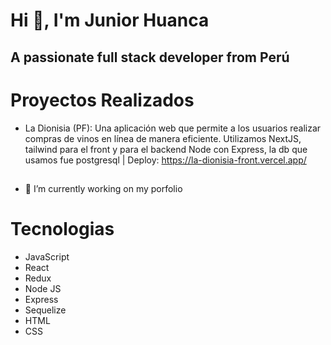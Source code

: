 # Hi 👋, I'm Junior Huanca
## A passionate full stack developer from Perú

# Proyectos Realizados

- La Dionisia (PF): Una aplicación web que permite a los usuarios realizar compras de vinos en línea de manera eficiente. Utilizamos NextJS, tailwind para el front y para el backend Node con Express, la db que usamos fue postgresql | Deploy: https://la-dionisia-front.vercel.app/

## 
- 🔭 I’m currently working on my porfolio
# Tecnologias

- JavaScript
- React
- Redux
- Node JS
- Express
- Sequelize
- HTML
- CSS


<!--
**JuniorHuanca/JuniorHuanca** is a ✨ _special_ ✨ repository because its `README.md` (this file) appears on your GitHub profile.

Here are some ideas to get you started:

- 🔭 I’m currently working on ...
- 🌱 I’m currently learning ...
- 👯 I’m looking to collaborate on ...
- 🤔 I’m looking for help with ...
- 💬 Ask me about ...
- 📫 How to reach me: ...
- 😄 Pronouns: ...
- ⚡ Fun fact: ...
-->
